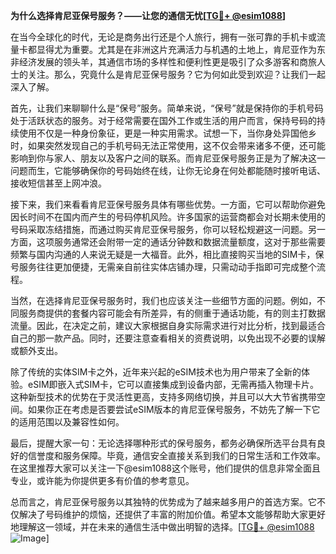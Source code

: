 **为什么选择肯尼亚保号服务？——让您的通信无忧[[TG💪+ @esim1088](https://t.me/s/esim1088)]**

在当今全球化的时代，无论是商务出行还是个人旅行，拥有一张可靠的手机卡或流量卡都显得尤为重要。尤其是在非洲这片充满活力与机遇的土地上，肯尼亚作为东非经济发展的领头羊，其通信市场的多样性和便利性更是吸引了众多游客和商旅人士的关注。那么，究竟什么是肯尼亚保号服务？它为何如此受到欢迎？让我们一起深入了解。

首先，让我们来聊聊什么是“保号”服务。简单来说，“保号”就是保持你的手机号码处于活跃状态的服务。对于经常需要在国外工作或生活的用户而言，保持号码的持续使用不仅是一种身份象征，更是一种实用需求。试想一下，当你身处异国他乡时，如果突然发现自己的手机号码无法正常使用，这不仅会带来诸多不便，还可能影响到你与家人、朋友以及客户之间的联系。而肯尼亚保号服务正是为了解决这一问题而生，它能够确保你的号码始终在线，让你无论身在何处都能随时接听电话、接收短信甚至上网冲浪。

接下来，我们来看看肯尼亚保号服务具体有哪些优势。一方面，它可以帮助你避免因长时间不在国内而产生的号码停机风险。许多国家的运营商都会对长期未使用的号码采取冻结措施，而通过购买肯尼亚保号服务，你可以轻松规避这一问题。另一方面，这项服务通常还会附带一定的通话分钟数和数据流量额度，这对于那些需要频繁与国内沟通的人来说无疑是一大福音。此外，相比直接购买当地的SIM卡，保号服务往往更加便捷，无需亲自前往实体店铺办理，只需动动手指即可完成整个流程。

当然，在选择肯尼亚保号服务时，我们也应该关注一些细节方面的问题。例如，不同服务商提供的套餐内容可能会有所差异，有的侧重于通话功能，有的则主打数据流量。因此，在决定之前，建议大家根据自身实际需求进行对比分析，找到最适合自己的那一款产品。同时，还要注意查看相关的资费说明，以免出现不必要的误解或额外支出。

除了传统的实体SIM卡之外，近年来兴起的eSIM技术也为用户带来了全新的体验。eSIM即嵌入式SIM卡，它可以直接集成到设备内部，无需再插入物理卡片。这种新型技术的优势在于灵活性更高，支持多网络切换，并且可以大大节省携带空间。如果你正在考虑是否要尝试eSIM版本的肯尼亚保号服务，不妨先了解一下它的适用范围以及兼容性如何。

最后，提醒大家一句：无论选择哪种形式的保号服务，都务必确保所选平台具有良好的信誉度和服务保障。毕竟，通信安全直接关系到我们的日常生活和工作效率。在这里推荐大家可以关注一下@esim1088这个账号，他们提供的信息非常全面且专业，或许能为你提供更多有价值的参考意见。

总而言之，肯尼亚保号服务以其独特的优势成为了越来越多用户的首选方案。它不仅解决了号码维护的烦恼，还提供了丰富的附加价值。希望本文能够帮助大家更好地理解这一领域，并在未来的通信生活中做出明智的选择。[[TG💪+ @esim1088](https://t.me/s/esim1088) ![Image](https://i.postimg.cc/4NQfJmqS/Snipaste-2025-05-13-00-14-12.png)]